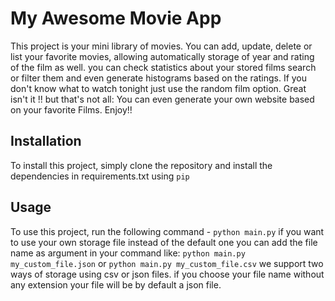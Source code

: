 # My Awesome Movie App

This project is your mini library of movies. You can add, update, delete or list your favorite movies,
allowing automatically storage of year and rating of the film as well. you can check statistics about 
your stored films search or filter them and even generate histograms based on the ratings. 
If you don't know what to watch tonight just use the random film option. Great isn't it !! but that's not all: 
You can even generate your own website based on your favorite Films. Enjoy!! 

## Installation

To install this project, simply clone the repository and install the dependencies in requirements.txt using `pip`

## Usage

To use this project, run the following command - `python main.py` if you want to use your own storage file instead
of the default one you can add the file name as argument in your command like: `python main.py my_custom_file.json` 
or  `python main.py my_custom_file.csv` we support two ways of storage using csv or json files. if you choose your file
name without any extension your file will be by default a json file.
